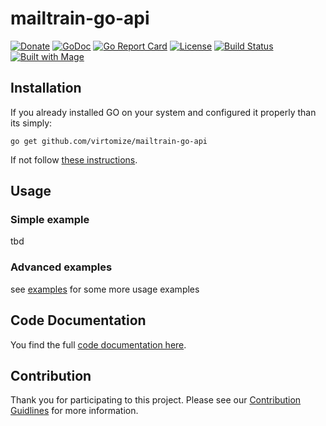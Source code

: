 # mailtrain-go-api

[![Donate](https://img.shields.io/badge/Donate-PayPal-green.svg)](https://www.paypal.com/cgi-bin/webscr?cmd=_s-xclick&hosted_button_id=VBXHBYFU44T5W&source=url)
[![GoDoc](https://img.shields.io/badge/godoc-reference-green.svg)](https://godoc.org/github.com/virtomize/mailtrain-go-api)
[![Go Report Card](https://goreportcard.com/badge/github.com/virtomize/mailtrain-go-api)](https://goreportcard.com/report/github.com/virtomize/mailtrain-go-api)
[![License](https://img.shields.io/badge/license-MIT-blue.svg)](https://github.com/virtomize/mailtrain-go-api/blob/master/LICENSE)
[![Build Status](https://travis-ci.org/virtomize/mailtrain-go-api.svg?branch=master)](https://travis-ci.org/virtomize/mailtrain-go-api)
[![Built with Mage](https://magefile.org/badge.svg)](https://magefile.org)


## Installation

If you already installed GO on your system and configured it properly than its simply:

```
go get github.com/virtomize/mailtrain-go-api
```

If not follow [these instructions](https://nats.io/documentation/tutorials/go-install/).

## Usage

### Simple example

tbd

### Advanced examples

see [examples](https://github.com/virtomize/mailtrain-go-api/tree/master/examples) for some more usage examples

## Code Documentation

You find the full [code documentation here](https://godoc.org/github.com/virtomize/mailtrain-go-api).

## Contribution

Thank you for participating to this project.
Please see our [Contribution Guidlines](https://github.com/virtomize/mailtrain-go-api/blob/master/CONTRIBUTING.md) for more information.

